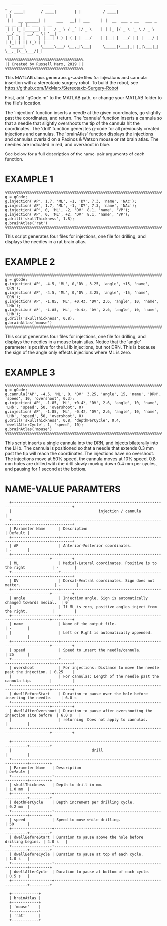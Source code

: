 
       _____         _____          _            _____                           _
      / ____|       / ____|        | |          / ____|                         | |
     | |  __ ______| |     ___   __| | ___     | |  __  ___ _ __   ___ _ __ __ _| |_ ___  _ __
     | | |_ |______| |    / _ \ / _` |/ _ \    | | |_ |/ _ \ '_ \ / _ \ '__/ _` | __/ _ \| '__|
     | |__| |      | |___| (_) | (_| |  __/    | |__| |  __/ | | |  __/ | | (_| | || (_) | |
      \_____|       \_____\___/ \__,_|\___|     \_____|\___|_| |_|\___|_|  \__,_|\__\___/|_|

    %%%%%%%%%%%%%%%%%%%%%%%%%%%%%%%%%%%
    || Created by Russell Marx, 2019 ||
    %%%%%%%%%%%%%%%%%%%%%%%%%%%%%%%%%%%

  This MATLAB class generates g-code files for injections and cannula insertion with a stereotaxic surgery robot.
  To build the robot, see https://github.com/MxMarx/Stereotaxic-Surgery-Robot
  

  First, add "gCode.m" to the MATLAB path, or change your MATLAB folder to the file's location.

  The 'injection' function inserts a needle at the given coordinates, go slightly past the coordinates, and return.
  The 'cannula' function inserts a cannula so that a needle that slightly overshoots the tip of the cannula hit the coordinates.
  The 'drill' function generates g-code for all previously created injections and cannulas.
  The 'brainAtlas' function displays the injections and cannulas overlaid on a Paxinos & Watson mouse or rat brain atlas. The needles are indicated in red, and overshoot in blue.

  See below for a full description of the name-pair arguments of each function.

  # EXAMPLE 1
    %%%%%%%%%%%%%%%%%%%%%%%%%%%%%%%%%%%%%%%%%%%%%%%%%%%%%%%%%%%%%%%%%%%%%%%%%%%%%%%%
    g = gCode;
    g.injection('AP', 1.7, 'ML', +1, 'DV', 7.3, 'name', 'NAc');
    g.injection('AP', 1.7, 'ML', -1, 'DV', 7.3, 'name', 'NAc');
    g.injection('AP', 0, 'ML', -2, 'DV', 8.1, 'name', 'VP');
    g.injection('AP', 0, 'ML', +2, 'DV', 8.1, 'name', 'VP');
    g.drill('skullThickness', 1.8);
    g.brainAtlas('rat')
    %%%%%%%%%%%%%%%%%%%%%%%%%%%%%%%%%%%%%%%%%%%%%%%%%%%%%%%%%%%%%%%%%%%%%%%%%%%%%%%%
  This script generates four files for injections, one file for drilling, and displays the needles in a rat brain atlas.




  # EXAMPLE 2
    %%%%%%%%%%%%%%%%%%%%%%%%%%%%%%%%%%%%%%%%%%%%%%%%%%%%%%%%%%%%%%%%%%%%%%%%%%%%%%%%
    g = gCode;
    g.injection('AP', -4.5, 'ML', 0,'DV', 3.25, 'angle', +15, 'name', 'DRN');
    g.injection('AP', -4.5, 'ML', 0,'DV', 3.25, 'angle', -15, 'name', 'DRN');
    g.injection('AP', -1.85, 'ML', +0.42, 'DV', 2.6, 'angle', 10, 'name', 'LHb');
    g.injection('AP', -1.85, 'ML', -0.42, 'DV', 2.6, 'angle', 10, 'name', 'LHb');
    g.drill('skullThickness', 0.8);
    g.brainAtlas('mouse')
    %%%%%%%%%%%%%%%%%%%%%%%%%%%%%%%%%%%%%%%%%%%%%%%%%%%%%%%%%%%%%%%%%%%%%%%%%%%%%%%%
  This script generates four files for injections, one file for drilling, and displays the needles in a mouse brain atlas.
  Notice that the 'angle' parameter is positive for the LHb injections, but not DRN.
  This is because the sign of the angle only effects injections where ML is zero.




  # EXAMPLE 3
    %%%%%%%%%%%%%%%%%%%%%%%%%%%%%%%%%%%%%%%%%%%%%%%%%%%%%%%%%%%%%%%%%%%%%%%%%%%%%%%%
    g = gCode;
    g.cannula('AP', -4.5, 'ML', 0, 'DV', 3.25, 'angle', 15, 'name', 'DRN', 'speed', 10, 'overshoot', 0.3);
    g.injection('AP', -1.85, 'ML', +0.42, 'DV', 2.6, 'angle', 10, 'name', 'LHb', 'speed', 50, 'overshoot', 0);
    g.injection('AP', -1.85, 'ML', -0.42, 'DV', 2.6, 'angle', 10, 'name', 'LHb', 'speed', 50, 'overshoot', 0);
    g.drill('skullThickness', 0.8, 'depthPerCycle', 0.4, 'dwellAfterCycle', 1, 'speed', 10);
    g.brainAtlas('mouse')
    %%%%%%%%%%%%%%%%%%%%%%%%%%%%%%%%%%%%%%%%%%%%%%%%%%%%%%%%%%%%%%%%%%%%%%%%%%%%%%%%
  This script inserts a single cannula into the DRN, and injects bilaterally into the LHb.
  The cannula is positioned so that a needle that extends 0.3 mm past the tip will reach the coordinates.
  The injections have no overshoot.
  The injections move at 50% speed, the cannula moves at 10% speed.
  0.8 mm holes are drilled with the drill slowly moving down 0.4 mm per cycles, and pausing for 1 second at the bottom.



  # NAME-VALUE PARAMTERS
```
  +-------------------------------------------------------------------------------------------------+
  |                                       injection / cannula                                       |
  +-------------------------------------------------------------------------------------------------+
  | Parameter Name      | Description                                                     | Default |
  +---------------------+-----------------------------------------------------------------+---------+
  | AP                  | Anterior-Posterior coordinates.                                 | -       |
  +---------------------+-----------------------------------------------------------------+---------+
  | ML                  | Medial-Lateral coordinates. Positive is to the right            | -       |
  +---------------------+-----------------------------------------------------------------+---------+
  | DV                  | Dorsal-Ventral coordinates. Sign does not matter.               | -       |
  +---------------------+-----------------------------------------------------------------+---------+
  | angle               | Injection angle. Sign is automatically changed towards medial.  | 0       |
  |                     | If ML is zero, positive angles inject from the right.           |         |
  +---------------------+-----------------------------------------------------------------+---------+
  | name                | Name of the output file.                                        | -       |
  |                     | Left or Right is automatically appended.                        |         |
  +---------------------+-----------------------------------------------------------------+---------+
  | speed               | Speed to insert the needle/cannula.                             | 25      |
  +---------------------+-----------------------------------------------------------------+---------+
  | overshoot           | For injections: Distance to move the needle past the injection. | 0.25    |
  |                     | For cannulas: Length of the needle past the cannula tip.        |         |
  +---------------------+-----------------------------------------------------------------+---------+
  | dwellBeforeStart    | Duration to pause over the hole before inserting the needle.    | 6.0 s   |
  +---------------------+-----------------------------------------------------------------+---------+
  | dwellAfterOvershoot | Duration to pause after overshooting the injection site before  | 6.0 s   |
  |                     | returning. Does not apply to cannulas.                          |         |
  +---------------------+-----------------------------------------------------------------+---------+
```

```
  +-----------------------------------------------------------------------------+---------+
  |                                    drill                                    |         |
  +-----------------------------------------------------------------------------+---------+
  | Parameter Name   | Description                                              | Default |
  +------------------+----------------------------------------------------------+---------+
  | skullThickness   | Depth to drill in mm.                                    | 1.0 mm  |
  +------------------+----------------------------------------------------------+---------+
  | depthPerCycle    | Depth increment per drilling cycle.                      | 0.2 mm  |
  +------------------+----------------------------------------------------------+---------+
  | speed            | Speed to move while drilling.                            | 50      |
  +------------------+----------------------------------------------------------+---------+
  | dwellBeforeStart | Duration to pause above the hole before drilling begins. | 4.0 s   |
  +------------------+----------------------------------------------------------+---------+
  | dwellBeforeCycle | Duration to pause at top of each cycle.                  | 1.0 s   |
  +------------------+----------------------------------------------------------+---------+
  | dwellAfterCycle  | Duration to pause at bottom of each cycle.               | 0.5 s   |
  +------------------+----------------------------------------------------------+---------+
```

```
  +------------+
  | brainAtlas |
  +------------+
  | 'mouse'    |
  +------------+
  | 'rat'      |
  +------------+
```
